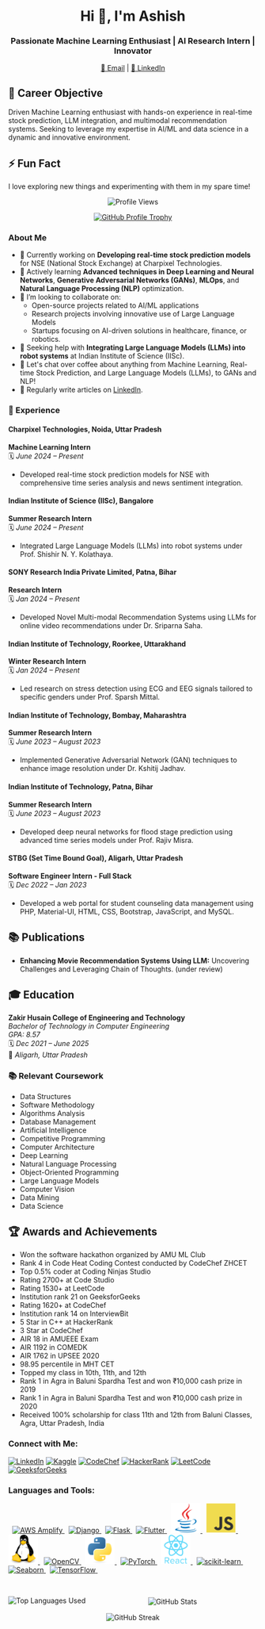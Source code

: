 <h1 align="center">Hi 👋, I'm Ashish</h1>

<h3 align="center">Passionate Machine Learning Enthusiast | AI Research Intern | Innovator</h3>

<p align="center">
  <a href="mailto:rathoreashish146@gmail.com">📧 Email</a> | 
  <a href="https://www.linkedin.com/in/rathore-ashish-k76">🔗 LinkedIn</a>
</p>

## 🎯 Career Objective

Driven Machine Learning enthusiast with hands-on experience in real-time stock prediction, LLM integration, and multimodal recommendation systems. Seeking to leverage my expertise in AI/ML and data science in a dynamic and innovative environment.

## ⚡ Fun Fact

I love exploring new things and experimenting with them in my spare time!

<p align="center">
  <img src="https://komarev.com/ghpvc/?username=rathoreashish146&label=Profile%20views&color=0e75b6&style=flat" alt="Profile Views" />
</p>

<p align="center">
  <a href="https://github.com/ryo-ma/github-profile-trophy">
    <img src="https://github-profile-trophy.vercel.app/?username=rathoreashish146" alt="GitHub Profile Trophy" />
  </a>
</p>

<h3>About Me</h3>

- 🔭 Currently working on **Developing real-time stock prediction models** for NSE (National Stock Exchange) at Charpixel Technologies.
- 🌱 Actively learning **Advanced techniques in Deep Learning and Neural Networks**, **Generative Adversarial Networks (GANs)**, **MLOps**, and **Natural Language Processing (NLP)** optimization.
- 👯 I’m looking to collaborate on:
  - Open-source projects related to AI/ML applications
  - Research projects involving innovative use of Large Language Models
  - Startups focusing on AI-driven solutions in healthcare, finance, or robotics.
- 🤝 Seeking help with **Integrating Large Language Models (LLMs) into robot systems** at Indian Institute of Science (IISc).
- 💬 Let's chat over coffee about anything from Machine Learning, Real-time Stock Prediction, and Large Language Models (LLMs), to GANs and NLP!
- 📝 Regularly write articles on [LinkedIn](https://www.linkedin.com/in/rathore-ashish-k76).

### 💼 Experience

#### Charpixel Technologies, Noida, Uttar Pradesh
**Machine Learning Intern**  
🗓️ _June 2024 – Present_  
- Developed real-time stock prediction models for NSE with comprehensive time series analysis and news sentiment integration.

#### Indian Institute of Science (IISc), Bangalore
**Summer Research Intern**  
🗓️ _June 2024 – Present_  
- Integrated Large Language Models (LLMs) into robot systems under Prof. Shishir N. Y. Kolathaya.

#### SONY Research India Private Limited, Patna, Bihar
**Research Intern**  
🗓️ _Jan 2024 – Present_  
- Developed Novel Multi-modal Recommendation Systems using LLMs for online video recommendations under Dr. Sriparna Saha.

#### Indian Institute of Technology, Roorkee, Uttarakhand
**Winter Research Intern**  
🗓️ _Jan 2024 – Present_  
- Led research on stress detection using ECG and EEG signals tailored to specific genders under Prof. Sparsh Mittal.

#### Indian Institute of Technology, Bombay, Maharashtra
**Summer Research Intern**  
🗓️ _June 2023 – August 2023_  
- Implemented Generative Adversarial Network (GAN) techniques to enhance image resolution under Dr. Kshitij Jadhav.

#### Indian Institute of Technology, Patna, Bihar
**Summer Research Intern**  
🗓️ _June 2023 – August 2023_  
- Developed deep neural networks for flood stage prediction using advanced time series models under Prof. Rajiv Misra.

#### STBG (Set Time Bound Goal), Aligarh, Uttar Pradesh
**Software Engineer Intern - Full Stack**  
🗓️ _Dec 2022 – Jan 2023_  
- Developed a web portal for student counseling data management using PHP, Material-UI, HTML, CSS, Bootstrap, JavaScript, and MySQL.

## 📚 Publications

- **Enhancing Movie Recommendation Systems Using LLM:** Uncovering Challenges and Leveraging Chain of Thoughts. (under review)

## 🎓 Education

**Zakir Husain College of Engineering and Technology**  
_Bachelor of Technology in Computer Engineering_  
_GPA: 8.57_  
🗓️ _Dec 2021 – June 2025_  
📍 _Aligarh, Uttar Pradesh_

### 📚 Relevant Coursework

- Data Structures
- Software Methodology
- Algorithms Analysis
- Database Management
- Artificial Intelligence
- Competitive Programming
- Computer Architecture
- Deep Learning
- Natural Language Processing
- Object-Oriented Programming
- Large Language Models
- Computer Vision
- Data Mining
- Data Science

## 🏆 Awards and Achievements

- Won the software hackathon organized by AMU ML Club
- Rank 4 in Code Heat Coding Contest conducted by CodeChef ZHCET
- Top 0.5% coder at Coding Ninjas Studio
- Rating 2700+ at Code Studio
- Rating 1530+ at LeetCode
- Institution rank 21 on GeeksforGeeks
- Rating 1620+ at CodeChef
- Institution rank 14 on InterviewBit
- 5 Star in C++ at HackerRank
- 3 Star at CodeChef
- AIR 18 in AMUEEE Exam
- AIR 1192 in COMEDK
- AIR 1762 in UPSEE 2020
- 98.95 percentile in MHT CET
- Topped my class in 10th, 11th, and 12th
- Rank 1 in Agra in Baluni Spardha Test and won ₹10,000 cash prize in 2019
- Rank 1 in Agra in Baluni Spardha Test and won ₹10,000 cash prize in 2020
- Received 100% scholarship for class 11th and 12th from Baluni Classes, Agra, Uttar Pradesh, India

<h3>Connect with Me:</h3>

<p>
  <a href="https://linkedin.com/in/rathore-ashish-k76/" target="_blank"><img src="https://raw.githubusercontent.com/rahuldkjain/github-profile-readme-generator/master/src/images/icons/Social/linked-in-alt.svg" alt="LinkedIn" height="60" width="60" /></a>
  <a href="https://kaggle.com/aram76" target="_blank"><img src="https://raw.githubusercontent.com/rahuldkjain/github-profile-readme-generator/master/src/images/icons/Social/kaggle.svg" alt="Kaggle" height="60" width="60" /></a>
  <a href="https://www.codechef.com/users/users/syntexerror" target="_blank"><img src="https://cdn.jsdelivr.net/npm/simple-icons@3.1.0/icons/codechef.svg" alt="CodeChef" height="60" width="60" /></a>
  <a href="https://www.hackerrank.com/rathoreashish146" target="_blank"><img src="https://raw.githubusercontent.com/rahuldkjain/github-profile-readme-generator/master/src/images/icons/Social/hackerrank.svg" alt="HackerRank" height="60" width="60" /></a>
  <a href="https://www.leetcode.com/rathoreashish146/" target="_blank"><img src="https://raw.githubusercontent.com/rahuldkjain/github-profile-readme-generator/master/src/images/icons/Social/leet-code.svg" alt="LeetCode" height="60" width="60" /></a>
  <a href="https://auth.geeksforgeeks.org/user/rathoreashish146/" target="_blank"><img src="https://raw.githubusercontent.com/rahuldkjain/github-profile-readme-generator/master/src/images/icons/Social/geeks-for-geeks.svg" alt="GeeksforGeeks" height="60" width="60" /></a>
</p>

<h3>Languages and Tools:</h3>

<p> 
  <a href="https://aws.amazon.com/amplify/" target="_blank" rel="noreferrer"> <img src="https://docs.amplify.aws/assets/logo-dark.svg" alt="AWS Amplify" width="60" height="60"/> </a> 
  <a href="https://www.djangoproject.com/" target="_blank" rel="noreferrer"> <img src="https://cdn.worldvectorlogo.com/logos/django.svg" alt="Django" width="60" height="60"/> </a> 
  <a href="https://flask.palletsprojects.com/" target="_blank" rel="noreferrer"> <img src="https://www.vectorlogo.zone/logos/pocoo_flask/pocoo_flask-icon.svg" alt="Flask" width="60" height="60"/> </a> 
  <a href="https://flutter.dev" target="_blank" rel="noreferrer"> <img src="https://www.vectorlogo.zone/logos/flutterio/flutterio-icon.svg" alt="Flutter" width="60" height="60"/> </a> 
  <a href="https://www.java.com" target="_blank" rel="noreferrer"> <img src="https://raw.githubusercontent.com/devicons/devicon/master/icons/java/java-original.svg" alt="Java" width="60" height="60"/> </a> 
  <a href="https://developer.mozilla.org/en-US/docs/Web/JavaScript" target="_blank" rel="noreferrer"> <img src="https://raw.githubusercontent.com/devicons/devicon/master/icons/javascript/javascript-original.svg" alt="JavaScript" width="60" height="60"/> </a> 
  <a href="https://www.linux.org/" target="_blank" rel="noreferrer"> <img src="https://raw.githubusercontent.com/devicons/devicon/master/icons/linux/linux-original.svg" alt="Linux" width="60" height="60"/> </a> 
  <a href="https://opencv.org/" target="_blank" rel="noreferrer"> <img src="https://www.vectorlogo.zone/logos/opencv/opencv-icon.svg" alt="OpenCV" width="60" height="60"/> </a> 
  <a href="https://www.python.org" target="_blank" rel="noreferrer"> <img src="https://raw.githubusercontent.com/devicons/devicon/master/icons/python/python-original.svg" alt="Python" width="60" height="60"/> </a> 
  <a href="https://pytorch.org/" target="_blank" rel="noreferrer"> <img src="https://www.vectorlogo.zone/logos/pytorch/pytorch-icon.svg" alt="PyTorch" width="60" height="60"/> </a> 
  <a href="https://reactjs.org/" target="_blank" rel="noreferrer"> <img src="https://raw.githubusercontent.com/devicons/devicon/master/icons/react/react-original-wordmark.svg" alt="React" width="60" height="60"/> </a> 
  <a href="https://scikit-learn.org/" target="_blank" rel="noreferrer"> <img src="https://upload.wikimedia.org/wikipedia/commons/0/05/Scikit_learn_logo_small.svg" alt="scikit-learn" width="60" height="60"/> </a> 
  <a href="https://seaborn.pydata.org/" target="_blank" rel="noreferrer"> <img src="https://seaborn.pydata.org/_images/logo-mark-lightbg.svg" alt="Seaborn" width="60" height="60"/> </a> 
  <a href="https://www.tensorflow.org" target="_blank" rel="noreferrer"> <img src="https://www.vectorlogo.zone/logos/tensorflow/tensorflow-icon.svg" alt="TensorFlow" width="60" height="60"/> </a> 
</p>

<p>&nbsp;</p>

<p align="left"><img align="left" src="https://github-readme-stats.vercel.app/api/top-langs?username=rathoreashish146&show_icons=true&locale=en&layout=compact" alt="Top Languages Used" /></p>

<p align="center">&nbsp;<img align="center" src="https://github-readme-stats.vercel.app/api?username=rathoreashish146&show_icons=true&locale=en" alt="GitHub Stats" /></p>

<p align="center"><img align="center" src="https://github-readme-streak-stats.herokuapp.com/?user=rathoreashish146&" alt="GitHub Streak" /></p>
